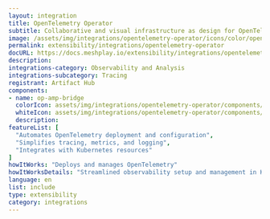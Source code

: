```yaml
---
layout: integration
title: OpenTelemetry Operator
subtitle: Collaborative and visual infrastructure as design for OpenTelemetry Operator
image: /assets/img/integrations/opentelemetry-operator/icons/color/opentelemetry-operator-color.svg
permalink: extensibility/integrations/opentelemetry-operator
docURL: https://docs.meshplay.io/extensibility/integrations/opentelemetry-operator
description: 
integrations-category: Observability and Analysis
integrations-subcategory: Tracing
registrant: Artifact Hub
components: 
- name: op-amp-bridge
  colorIcon: assets/img/integrations/opentelemetry-operator/components/op-amp-bridge/icons/color/op-amp-bridge-color.svg
  whiteIcon: assets/img/integrations/opentelemetry-operator/components/op-amp-bridge/icons/white/op-amp-bridge-white.svg
  description: 
featureList: [
  "Automates OpenTelemetry deployment and configuration",
  "Simplifies tracing, metrics, and logging",
  "Integrates with Kubernetes resources"
]
howItWorks: "Deploys and manages OpenTelemetry"
howItWorksDetails: "Streamlined observability setup and management in Kubernetes"
language: en
list: include
type: extensibility
category: integrations
---
```

